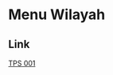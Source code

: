 # Menu Wilayah

## Link

[TPS 001](https://github.com/gigit-pemilu/pemilu-2024-99-luar-negeri/tree/main/pileg-dpr/hitung-suara/sub/99-luar-negeri/sub/15-beirut-lebanon/sub/01-beirut-lebanon/sub/0001-beirut-lebanon/sub/001-tps)

